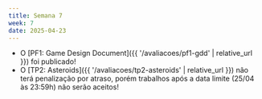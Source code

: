 ```yaml
---
title: Semana 7
week: 7
date: 2025-04-23
---
```


- O [PF1: Game Design Document]({{ '/avaliacoes/pf1-gdd' | relative_url }}) foi publicado!
- O [TP2: Asteroids]({{ '/avaliacoes/tp2-asteroids' | relative_url }}) não terá penalização por atraso, porém trabalhos após a data limite (25/04 às 23:59h) não serão aceitos!